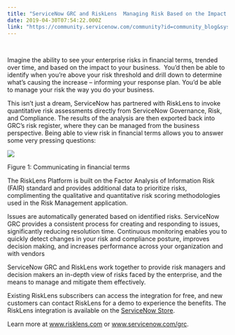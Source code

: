 ```yaml
---
title: "ServiceNow GRC and RiskLens  Managing Risk Based on the Impact to Your Business"
date: 2019-04-30T07:54:22.000Z
link: "https://community.servicenow.com/community?id=community_blog&sys_id=37929176db49bb04fece0b55ca96196f"
---
```

<p> </p>
<p>Imagine the ability to see your enterprise risks in financial terms, trended over time, and based on the impact to your business.  You’d then be able to identify when you’re above your risk threshold and drill down to determine what’s causing the increase – informing your response plan. You’d be able to manage your risk the way you do your business.</p>
<p>This isn’t just a dream, ServiceNow has partnered with RiskLens to invoke quantitative risk assessments directly from ServiceNow Governance, Risk, and Compliance. The results of the analysis are then exported back into GRC’s risk register, where they can be managed from the business perspective. Being able to view risk in financial terms allows you to answer some very pressing questions:</p>
<p><img src="https://community.servicenow.com/7672ddf2db49bb04fece0b55ca961910.iix" /></p>
<p>Figure 1: Communicating in financial terms</p>
<p>The RiskLens Platform is built on the Factor Analysis of Information Risk (FAIR) standard and provides additional data to prioritize risks, complimenting the qualitative and quantitative risk scoring methodologies used in the Risk Management application.</p>
<p>Issues are automatically generated based on identified risks. ServiceNow GRC provides a consistent process for creating and responding to issues, significantly reducing resolution time. Continuous monitoring enables you to quickly detect changes in your risk and compliance posture, improves decision making, and increases performance across your organization and with vendors</p>
<p>ServiceNow GRC and RiskLens work together to provide risk managers and decision makers an in-depth view of risks faced by the enterprise, and the means to manage and mitigate them effectively. </p>
<p>Existing RiskLens subscribers can access the integration for free, and new customers can contact RiskLens for a demo to experience the benefits. The RiskLens integration is available on the <a href="https://store.servicenow.com/sn_appstore_store.do#!/store/application/9e6e0b710bb12300c36de7ae37673a3d/7.0.3?referer&#61;sn_appstore_store.do%23!%2Fstore%2Fsearch%3Fq%3Drisklens" rel="nofollow">ServiceNow Store</a>.</p>
<p>Learn more at <a href="http://www.risklens.com/" rel="nofollow">www.risklens.</a><a href="http://www.risklens.com/" rel="nofollow">com</a> or <a href="http://www.servicenow.com/grc" rel="nofollow">www.servicenow.com/grc</a>.</p>